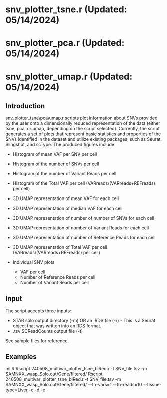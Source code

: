 # snv\_plotter_tsne.r (Updated: 05/14/2024)
# snv\_plotter_pca.r (Updated: 05/14/2024)
# snv\_plotter_umap.r (Updated: 05/14/2024)
## Introduction
snv\_plotter_tsne\\pca\\umap.r scripts plot information about SNVs provided by the user onto a
dimensionally reduced representation of the data (either tsne, pca, or umap,
depending on the script selected). Currently, the script generates a set of 
plots that represent basic statistics and properties of the SNVs identified
in the dataset and utilize existing packages, such as Seurat, Slingshot, and scType.
The produced figures include:
- Histogram of mean VAF per SNV per cell
- Histogram of the number of SNVs per cell
- Histogram of the number of Variant Reads per cell
- Histogram of the Total VAF per cell (VARreads/(VARreads+REFreads) per cell)
  
- 3D UMAP representation of mean VAF for each cell
- 3D UMAP representation of median VAF for each cell
- 3D UMAP representation of number of number of SNVs for each cell
- 3D UMAP representation of number of Variant Reads for each cell
- 3D UMAP representation of number of Reference Reads for each cell
- 3D UMAP representation of Total VAF per cell (VARreads/(VARreads+REFreads) per cell)

- Individual SNV plots
  - VAF per cell
  - Number of Reference Reads per cell
  - Number of Variant Reads per cell
 
## Input
The script accepts three inputs:
- STAR solo output directory (-m) OR an .RDS file (-r)  - This is a Seurat object that was written into an RDS
  format.
- .tsv SCReadCounts output file (-t)

See sample files for reference.

## Examples
ml R
Rscript 240508_multivar_plotter_tsne_blRed.r -t SNV_file.tsv -m SAMNXX_wasp_Solo.out/Gene/filtered/
Rscript 240508_multivar_plotter_tsne_blRed.r -t SNV_file.tsv -m SAMNXX_wasp_Solo.out/Gene/filtered/ --th-vars=1 --th-reads=10 --tissue-type=Liver -c -d -e

